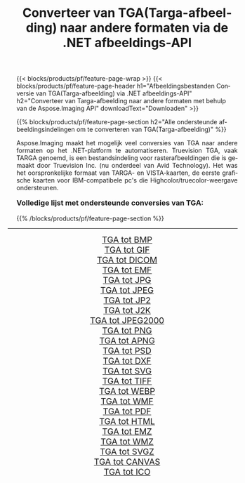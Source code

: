﻿---
title: Converteer van TGA(Targa-afbeelding) naar andere formaten via de .NET afbeeldings-API 
weight: 3920
url: /nl/net/conversion/from/tga/ 
lang: nl
langdirlevel: 2
locales: zh-hans,ja,it,ru,de,es,fr,nl,id,lt,pl,pt,vi,tr,ko,zh-hant,ar,hi,th,sv,cs,uk,he
description: Met behulp van Aspose.Imaging kunt u eenvoudig converteren van TGA(Targa-afbeelding) naar een ander formaat
---

{{< blocks/products/pf/feature-page-wrap >}}
{{< blocks/products/pf/feature-page-header h1="Afbeeldingsbestanden Conversie van TGA(Targa-afbeelding) via .NET afbeeldings-API" h2="Converteer van Targa-afbeelding naar andere formaten met behulp van de Aspose.Imaging API" downloadText="Downloaden" >}}


{{% blocks/products/pf/feature-page-section  h2="Alle ondersteunde afbeeldingsindelingen om te converteren van TGA(Targa-afbeelding)" %}}
<p align=justify>Aspose.Imaging maakt het mogelijk veel conversies van TGA naar andere formaten op het .NET-platform te automatiseren. Truevision TGA, vaak TARGA genoemd, is een bestandsindeling voor rasterafbeeldingen die is gemaakt door Truevision Inc. (nu onderdeel van Avid Technology). Het was het oorspronkelijke formaat van TARGA- en VISTA-kaarten, de eerste grafische kaarten voor IBM-compatibele pc's die Highcolor/truecolor-weergave ondersteunen.</p>
<h3 style="margin-top:16px;">
Volledige lijst met ondersteunde conversies van TGA:
</h3>
{{% /blocks/products/pf/feature-page-section %}}
<div class="container-fluid productfamilypage bg-gray">
    <div class="convertypes bg-gray agp-content section">
        <div class="container">
		<hr style="margin-left:-20px;"/>
		<div class="row other-converters" style="gap: 10px;font-size: 19px;text-align:center;">
		    <div class='col-md-3 other-converter remove-lp remove-rp'><a href="/imaging/nl/net/conversion/tga-to-bmp/" style="padding:15px;">TGA tot BMP</a></div><div class='col-md-3 other-converter remove-lp remove-rp'><a href="/imaging/nl/net/conversion/tga-to-gif/" style="padding:15px;">TGA tot GIF</a></div><div class='col-md-3 other-converter remove-lp remove-rp'><a href="/imaging/nl/net/conversion/tga-to-dicom/" style="padding:15px;">TGA tot DICOM</a></div><div class='col-md-3 other-converter remove-lp remove-rp'><a href="/imaging/nl/net/conversion/tga-to-emf/" style="padding:15px;">TGA tot EMF</a></div><div class='col-md-3 other-converter remove-lp remove-rp'><a href="/imaging/nl/net/conversion/tga-to-jpg/" style="padding:15px;">TGA tot JPG</a></div><div class='col-md-3 other-converter remove-lp remove-rp'><a href="/imaging/nl/net/conversion/tga-to-jpeg/" style="padding:15px;">TGA tot JPEG</a></div><div class='col-md-3 other-converter remove-lp remove-rp'><a href="/imaging/nl/net/conversion/tga-to-jp2/" style="padding:15px;">TGA tot JP2</a></div><div class='col-md-3 other-converter remove-lp remove-rp'><a href="/imaging/nl/net/conversion/tga-to-j2k/" style="padding:15px;">TGA tot J2K</a></div><div class='col-md-3 other-converter remove-lp remove-rp'><a href="/imaging/nl/net/conversion/tga-to-jpeg2000/" style="padding:15px;">TGA tot JPEG2000</a></div><div class='col-md-3 other-converter remove-lp remove-rp'><a href="/imaging/nl/net/conversion/tga-to-png/" style="padding:15px;">TGA tot PNG</a></div><div class='col-md-3 other-converter remove-lp remove-rp'><a href="/imaging/nl/net/conversion/tga-to-apng/" style="padding:15px;">TGA tot APNG</a></div><div class='col-md-3 other-converter remove-lp remove-rp'><a href="/imaging/nl/net/conversion/tga-to-psd/" style="padding:15px;">TGA tot PSD</a></div><div class='col-md-3 other-converter remove-lp remove-rp'><a href="/imaging/nl/net/conversion/tga-to-dxf/" style="padding:15px;">TGA tot DXF</a></div><div class='col-md-3 other-converter remove-lp remove-rp'><a href="/imaging/nl/net/conversion/tga-to-svg/" style="padding:15px;">TGA tot SVG</a></div><div class='col-md-3 other-converter remove-lp remove-rp'><a href="/imaging/nl/net/conversion/tga-to-tiff/" style="padding:15px;">TGA tot TIFF</a></div><div class='col-md-3 other-converter remove-lp remove-rp'><a href="/imaging/nl/net/conversion/tga-to-webp/" style="padding:15px;">TGA tot WEBP</a></div><div class='col-md-3 other-converter remove-lp remove-rp'><a href="/imaging/nl/net/conversion/tga-to-wmf/" style="padding:15px;">TGA tot WMF</a></div><div class='col-md-3 other-converter remove-lp remove-rp'><a href="/imaging/nl/net/conversion/tga-to-pdf/" style="padding:15px;">TGA tot PDF</a></div><div class='col-md-3 other-converter remove-lp remove-rp'><a href="/imaging/nl/net/conversion/tga-to-html/" style="padding:15px;">TGA tot HTML</a></div><div class='col-md-3 other-converter remove-lp remove-rp'><a href="/imaging/nl/net/conversion/tga-to-emz/" style="padding:15px;">TGA tot EMZ</a></div><div class='col-md-3 other-converter remove-lp remove-rp'><a href="/imaging/nl/net/conversion/tga-to-wmz/" style="padding:15px;">TGA tot WMZ</a></div><div class='col-md-3 other-converter remove-lp remove-rp'><a href="/imaging/nl/net/conversion/tga-to-svgz/" style="padding:15px;">TGA tot SVGZ</a></div><div class='col-md-3 other-converter remove-lp remove-rp'><a href="/imaging/nl/net/conversion/tga-to-canvas/" style="padding:15px;">TGA tot CANVAS</a></div><div class='col-md-3 other-converter remove-lp remove-rp'><a href="/imaging/nl/net/conversion/tga-to-ico/" style="padding:15px;">TGA tot ICO</a></div>
                </div>
        </div>
    </div>
</div>
<br/>

